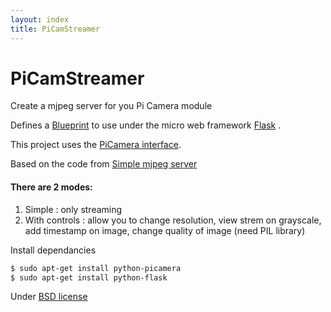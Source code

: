 ```yaml
---
layout: index
title: PiCamStreamer
---
```


# PiCamStreamer

Create a mjpeg server for you Pi Camera module

Defines a [Blueprint](http://flask.pocoo.org/docs/blueprints/) to use under the micro web framework [Flask](http://flask.pocoo.org/) .

This project uses the [PiCamera interface](https://github.com/waveform80/picamera/).

Based on the code from [Simple mjpeg server](https://gist.github.com/n3wtron/4624820)

#### There are 2 modes:

1. Simple : only streaming
2. With controls : allow you to change resolution, view strem on grayscale, add timestamp on image, change quality of image (need PIL library)

Install dependancies

```bash
$ sudo apt-get install python-picamera
$ sudo apt-get install python-flask
```

Under [BSD license](https://raw.github.com/nioto/PiCamStreamer/master/LICENSE)


